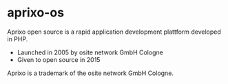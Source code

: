 # aprixo-os

Aprixo open source is a rapid application development plattform developed in PHP.

- Launched in 2005 by osite network GmbH Cologne
- Given to open source in 2015

Aprixo is a trademark of the osite network GmbH Cologne.

